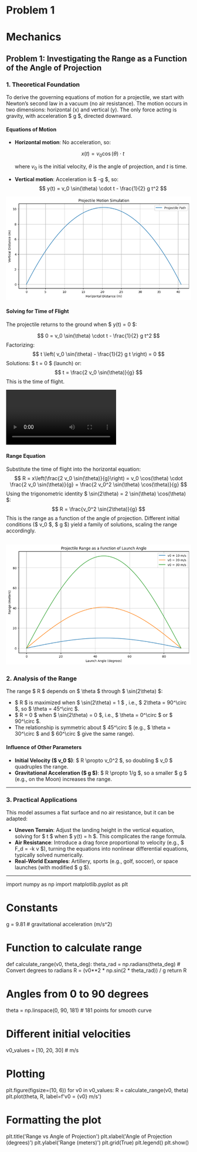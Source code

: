 # Problem 1
# Mechanics

## Problem 1: Investigating the Range as a Function of the Angle of Projection

### 1. Theoretical Foundation

To derive the governing equations of motion for a projectile, we start with Newton’s second law in a vacuum (no air resistance). The motion occurs in two dimensions: horizontal (x) and vertical (y). The only force acting is gravity, with acceleration $ g $, directed downward.

#### Equations of Motion
- **Horizontal motion**: No acceleration, so:

  $$
  x(t) = v_0 \cos(\theta) \cdot t
  $$

  where $v_0$ is the initial velocity, $\theta$ is the angle of projection, and $t$ is time.
- **Vertical motion**: Acceleration is $ -g $, so:
  $$
  y(t) = v_0 \sin(\theta) \cdot t - \frac{1}{2} g t^2
  $$

![alt text](image.png)
#### Solving for Time of Flight
The projectile returns to the ground when $ y(t) = 0 $:

$$
0 = v_0 \sin(\theta) \cdot t - \frac{1}{2} g t^2
$$
Factorizing:
$$
t \left( v_0 \sin(\theta) - \frac{1}{2} g t \right) = 0
$$
Solutions: $ t = 0 $ (launch) or:
$$
t = \frac{2 v_0 \sin(\theta)}{g}
$$
This is the time of flight.

<video controls src="projectile_time_of_flight (2).mp4" title="Title"></video>
#### Range Equation
Substitute the time of flight into the horizontal equation:
$$
R = x\left(\frac{2 v_0 \sin(\theta)}{g}\right) = v_0 \cos(\theta) \cdot \frac{2 v_0 \sin(\theta)}{g} = \frac{2 v_0^2 \sin(\theta) \cos(\theta)}{g}
$$
Using the trigonometric identity $ \sin(2\theta) = 2 \sin(\theta) \cos(\theta) $:
$$
R = \frac{v_0^2 \sin(2\theta)}{g}
$$
This is the range as a function of the angle of projection. Different initial conditions ($ v_0 $, $ g $) yield a family of solutions, scaling the range accordingly.

![alt text](image-1.png)
---

### 2. Analysis of the Range

The range $ R $ depends on $ \theta $ through $ \sin(2\theta) $:
- $ R $ is maximized when $ \sin(2\theta) = 1 $ , i.e., \$ 2\theta = 90^\circ $, so $ \theta = 45^\circ $.
- $ R = 0 $ when $ \sin(2\theta) = 0 $, i.e., $ \theta = 0^\circ $ or $ 90^\circ $.
- The relationship is symmetric about $ 45^\circ $ (e.g., $ \theta = 30^\circ $ and $ 60^\circ $ give the same range).

#### Influence of Other Parameters
- **Initial Velocity ($ v_0 $)**: $ R \propto v_0^2 $, so doubling $ v_0 $ quadruples the range.
- **Gravitational Acceleration ($ g $)**: $ R \propto 1/g $, so a smaller $ g $ (e.g., on the Moon) increases the range.

---

### 3. Practical Applications

This model assumes a flat surface and no air resistance, but it can be adapted:
- **Uneven Terrain**: Adjust the landing height in the vertical equation, solving for $ t $ when $ y(t) = h $. This complicates the range formula.
- **Air Resistance**: Introduce a drag force proportional to velocity (e.g., $ F_d = -k v $), turning the equations into nonlinear differential equations, typically solved numerically.
- **Real-World Examples**: Artillery, sports (e.g., golf, soccer), or space launches (with modified $ g $).

---

import numpy as np
import matplotlib.pyplot as plt

# Constants

g = 9.81  # gravitational acceleration (m/s^2)

# Function to calculate range
def calculate_range(v0, theta_deg):
    theta_rad = np.radians(theta_deg)  # Convert degrees to radians
    R = (v0**2 * np.sin(2 * theta_rad)) / g
    return R

# Angles from 0 to 90 degrees
theta = np.linspace(0, 90, 181)  # 181 points for smooth curve

# Different initial velocities
v0_values = [10, 20, 30]  # m/s

# Plotting
plt.figure(figsize=(10, 6))
for v0 in v0_values:
    R = calculate_range(v0, theta)
    plt.plot(theta, R, label=f'v0 = {v0} m/s')

# Formatting the plot
plt.title('Range vs Angle of Projection')
plt.xlabel('Angle of Projection (degrees)')
plt.ylabel('Range (meters)')
plt.grid(True)
plt.legend()
plt.show()